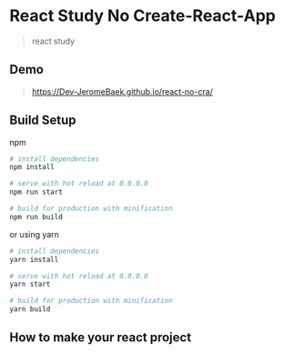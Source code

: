 # React Study No Create-React-App

> react study

## Demo

> https://Dev-JeromeBaek.github.io/react-no-cra/

## Build Setup

npm

```bash
# install dependencies
npm install

# serve with hot reload at 0.0.0.0
npm run start

# build for production with minification
npm run build
```

or using yarn

```bash
# install dependencies
yarn install

# serve with hot reload at 0.0.0.0
yarn start

# build for production with minification
yarn build
```

## How to make your react project

<!-- - Fork and clone this repository.
- Run `yarn install` on your terminal.
- Open `src/contents.js` on your text editor.
- Edit and Add your contents
- Run `yarn build` on your terminal
- Do setting for github.io hosting. -->
